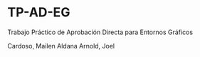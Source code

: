 # TP-AD-EG
Trabajo Práctico de Aprobación Directa para Entornos Gráficos

Cardoso, Mailen Aldana
Arnold, Joel

